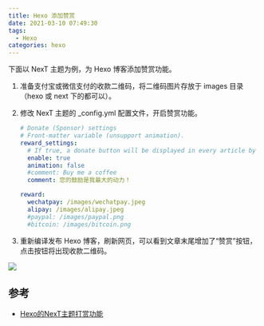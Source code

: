 ```yaml
---
title: Hexo 添加赞赏
date: 2021-03-10 07:49:30
tags: 
  - Hexo
categories: hexo
---
```




下面以 NexT 主题为例，为 Hexo 博客添加赞赏功能。

1. 准备支付宝或微信支付的收款二维码，将二维码图片存放于 images 目录（hexo 或 next 下的都可以）。

2. 修改 NexT 主题的 _config.yml 配置文件，开启赞赏功能。

   ```yaml
   # Donate (Sponsor) settings
   # Front-matter variable (unsupport animation).
   reward_settings:
     # If true, a donate button will be displayed in every article by default.
     enable: true
     animation: false
     #comment: Buy me a coffee
     comment: 您的鼓励是我最大的动力！
   
   reward:
     wechatpay: /images/wechatpay.jpeg
     alipay: /images/alipay.jpeg
     #paypal: /images/paypal.png
     #bitcoin: /images/bitcoin.png
   ```

3. 重新编译发布 Hexo 博客，刷新网页，可以看到文章末尾增加了“赞赏”按钮，点击按钮将出现收款二维码。

![](/images/hexo/hexo-next-reward.png)







## 参考

- [Hexo的NexT主题打赏功能](https://blog.csdn.net/wugenqiang/article/details/89046078)
